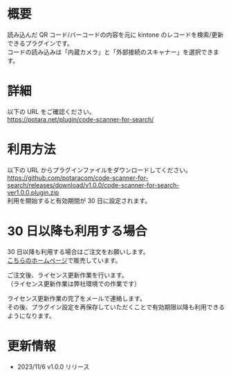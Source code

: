# 概要

読み込んだ QR コード/バーコードの内容を元に kintone のレコードを検索/更新できるプラグインです。  
コードの読み込みは「内蔵カメラ」と「外部接続のスキャナー」を選択できます。

# 詳細

以下の URL をご確認ください。  
https://potara.net/plugin/code-scanner-for-search/

# 利用方法

以下の URL からプラグインファイルをダウンロードしてください。  
https://github.com/potaracom/code-scanner-for-search/releases/download/v1.0.0/code-scanner-for-search-ver1.0.0.plugin.zip  
利用を開始すると有効期間が 30 日に設定されます。

# 30 日以降も利用する場合

30 日以降も利用する場合はご注文をお願いします。  
[こちらのホームページ](https://dashboard.stores.jp/items/654406c68168c30eba91d5dd)で販売しています。

ご注文後、ライセンス更新作業を行います。  
（ライセンス更新作業は弊社環境での作業です）

ライセンス更新作業の完了をメールで連絡します。  
その後、プラグイン設定を再保存していただくことで有効期限以降も利用できるようになります。

# 更新情報

- 2023/11/6 v1.0.0 リリース

